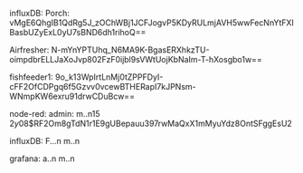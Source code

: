 influxDB:
Porch:
vMgE6QhgIB1QdRg5J_zOChWBj1JCFJogvP5KDyRULmjAVH5wwFecNnYtFXIBasbUZyExL0yU7sBND6dh1rihoQ==

Airfresher:
N-mYnYPTUhq_N6MA9K-BgasERXhkzTU-oimpdbrELLJaXoJvp802FzF0ijbl9sVWtUojKbNaIm-T-hXosgbo1w==

fishfeeder1:
9o_k13WpIrtLnMj0tZPPFDyI-cFF2OfCDPgq6f5Gzvv0vcewBTHERapI7kJPNsm-WNmpKW6exru91drwCDuBcw==

node-red:
admin:
m..n15
$2y$08$RF2Om8gTdN1r1E9gUBepauu397rwMaQxX1mMyuYdz8OntSFggEsU2

influxDB:
F...n
m..n

grafana:
a..n
m..n